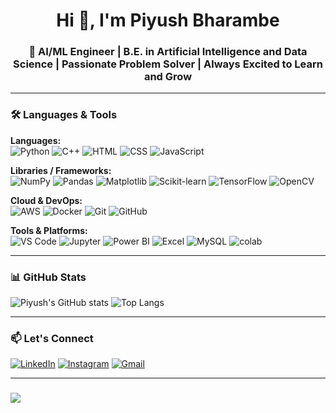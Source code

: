 <h1 align="center">Hi 👋, I'm Piyush Bharambe</h1>
<h3 align="center">🚀 AI/ML Engineer | B.E. in Artificial Intelligence and Data Science | Passionate Problem Solver | Always Excited to Learn and Grow</h3>

---

### 🛠️ Languages & Tools

**Languages:**  
![Python](https://img.shields.io/badge/-Python-3776AB?style=flat-square&logo=python&logoColor=white)
![C++](https://img.shields.io/badge/-C++-00599C?style=flat-square&logo=c%2B%2B&logoColor=white)
![HTML](https://img.shields.io/badge/-HTML-E34F26?style=flat-square&logo=html5&logoColor=white)
![CSS](https://img.shields.io/badge/-CSS-1572B6?style=flat-square&logo=css3&logoColor=white)
![JavaScript](https://img.shields.io/badge/-JavaScript-F7DF1E?style=flat-square&logo=javascript&logoColor=black)

**Libraries / Frameworks:**  
![NumPy](https://img.shields.io/badge/-NumPy-013243?style=flat-square&logo=numpy&logoColor=white)
![Pandas](https://img.shields.io/badge/-Pandas-150458?style=flat-square&logo=pandas&logoColor=white)
![Matplotlib](https://img.shields.io/badge/-Matplotlib-11557C?style=flat-square)
![Scikit-learn](https://img.shields.io/badge/-Scikit--learn-F7931E?style=flat-square&logo=scikit-learn&logoColor=white)
![TensorFlow](https://img.shields.io/badge/-TensorFlow-FF6F00?style=flat-square&logo=tensorflow&logoColor=white)
![OpenCV](https://img.shields.io/badge/-OpenCV-5C3EE8?style=flat-square&logo=opencv&logoColor=white)

**Cloud & DevOps:**  
![AWS](https://img.shields.io/badge/-AWS-232F3E?style=flat-square&logo=amazonaws&logoColor=white)
![Docker](https://img.shields.io/badge/-Docker-2496ED?style=flat-square&logo=docker&logoColor=white)
![Git](https://img.shields.io/badge/-Git-F05032?style=flat-square&logo=git&logoColor=white)
![GitHub](https://img.shields.io/badge/-GitHub-181717?style=flat-square&logo=github)

**Tools & Platforms:**  
![VS Code](https://img.shields.io/badge/-VSCode-007ACC?style=flat-square&logo=visual-studio-code&logoColor=white)
![Jupyter](https://img.shields.io/badge/-Jupyter-F37626?style=flat-square&logo=jupyter&logoColor=white)
![Power BI](https://img.shields.io/badge/-PowerBI-F2C811?style=flat-square&logo=powerbi&logoColor=black)
![Excel](https://img.shields.io/badge/-Excel-FFA500?style=flat-square&logo=powerbi&logoColor=black)
![MySQL](https://img.shields.io/badge/-MySQL-4479A1?style=flat-square&logo=mysql&logoColor=white)
![colab](https://img.shields.io/badge/-colab-4479A1?style=flat-square&logo=mysql&logoColor=orange)



---

### 📊 GitHub Stats
![Piyush's GitHub stats](https://github-readme-stats.vercel.app/api?username=PiyushBharambe&show_icons=true&theme=radical)
![Top Langs](https://github-readme-stats.vercel.app/api/top-langs/?username=PiyushBharambe&layout=compact&theme=radical)

---

### 📫 Let's Connect
[![LinkedIn](https://img.shields.io/badge/-LinkedIn-0077B5?style=flat-square&logo=linkedin&logoColor=white)](https://www.linkedin.com/in/piyush-bharambe-208895287)
[![Instagram](https://img.shields.io/badge/-Instagram-E4405F?style=flat-square&logo=instagram&logoColor=white)](https://www.instagram.com/piyush.__.bharambe__)
[![Gmail](https://img.shields.io/badge/-Gmail-D14836?style=flat-square&logo=gmail&logoColor=white)](mailto:piyushrb202@gmail.com)

---

<h3 ✍️ Random Dev Quote</h3>

<p 
  <a href="https://github.com/PiyushSuthar/github-readme-quotes">
    <img src="https://quotes-github-readme.vercel.app/api?type=horizontal&theme=radical&quote=You%20don’t%20have%20to%20be%20great%20to%20start,%20but%20you%20have%20to%20start%20to%20be%20great.&author=Zig%20Ziglar" />
  </a>
</p>








